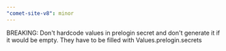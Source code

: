 ```yaml
---
"comet-site-v8": minor
---
```


BREAKING: Don't hardcode values in prelogin secret and don't generate it if it would be empty. They have to be filled with Values.prelogin.secrets
